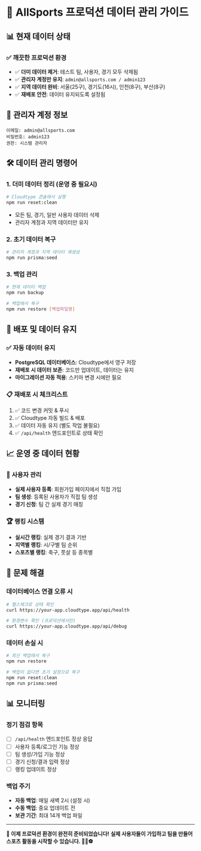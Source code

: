 # 🎯 AllSports 프로덕션 데이터 관리 가이드

## 📊 **현재 데이터 상태**

### ✅ **깨끗한 프로덕션 환경**
- ✅ **더미 데이터 제거**: 테스트 팀, 사용자, 경기 모두 삭제됨
- ✅ **관리자 계정만 유지**: `admin@allsports.com / admin123`
- ✅ **지역 데이터 완비**: 서울(25구), 경기도(16시), 인천(8구), 부산(8구)
- ✅ **재배포 안전**: 데이터 유지되도록 설정됨

## 🔐 **관리자 계정 정보**
```
이메일: admin@allsports.com
비밀번호: admin123
권한: 시스템 관리자
```

## 🛠️ **데이터 관리 명령어**

### 1. 더미 데이터 정리 (운영 중 필요시)
```bash
# Cloudtype 콘솔에서 실행
npm run reset:clean
```
- 모든 팀, 경기, 일반 사용자 데이터 삭제
- 관리자 계정과 지역 데이터만 유지

### 2. 초기 데이터 복구
```bash
# 관리자 계정과 지역 데이터 재생성
npm run prisma:seed
```

### 3. 백업 관리
```bash
# 현재 데이터 백업
npm run backup

# 백업에서 복구
npm run restore [백업파일명]
```

## 🚀 **배포 및 데이터 유지**

### ✅ **자동 데이터 유지**
- **PostgreSQL 데이터베이스**: Cloudtype에서 영구 저장
- **재배포 시 데이터 보존**: 코드만 업데이트, 데이터는 유지
- **마이그레이션 자동 적용**: 스키마 변경 시에만 필요

### 📋 **재배포 시 체크리스트**
1. ✅ 코드 변경 커밋 & 푸시
2. ✅ Cloudtype 자동 빌드 & 배포
3. ✅ 데이터 자동 유지 (별도 작업 불필요)
4. ✅ `/api/health` 엔드포인트로 상태 확인

## 📈 **운영 중 데이터 현황**

### 👥 **사용자 관리**
- **실제 사용자 등록**: 회원가입 페이지에서 직접 가입
- **팀 생성**: 등록된 사용자가 직접 팀 생성
- **경기 신청**: 팀 간 실제 경기 매칭

### 🏆 **랭킹 시스템**
- **실시간 랭킹**: 실제 경기 결과 기반
- **지역별 랭킹**: 시/구별 팀 순위
- **스포츠별 랭킹**: 축구, 풋살 등 종목별

## 🔧 **문제 해결**

### 데이터베이스 연결 오류 시
```bash
# 헬스체크로 상태 확인
curl https://your-app.cloudtype.app/api/health

# 환경변수 확인 (프로덕션에서만)
curl https://your-app.cloudtype.app/api/debug
```

### 데이터 손실 시
```bash
# 최신 백업에서 복구
npm run restore

# 백업이 없다면 초기 설정으로 복구
npm run reset:clean
npm run prisma:seed
```

## 📊 **모니터링**

### 정기 점검 항목
- [ ] `/api/health` 엔드포인트 정상 응답
- [ ] 사용자 등록/로그인 기능 정상
- [ ] 팀 생성/가입 기능 정상
- [ ] 경기 신청/결과 입력 정상
- [ ] 랭킹 업데이트 정상

### 백업 주기
- **자동 백업**: 매일 새벽 2시 (설정 시)
- **수동 백업**: 중요 업데이트 전
- **보관 기간**: 최대 14개 백업 파일

---

**🎯 이제 프로덕션 환경이 완전히 준비되었습니다!**
**실제 사용자들이 가입하고 팀을 만들어 스포츠 활동을 시작할 수 있습니다. 🏃‍♂️⚽**
